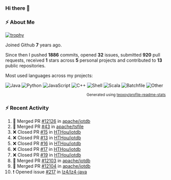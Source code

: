 ### Hi there 👋

### :zap: About Me

[![trophy](https://github-profile-trophy.vercel.app/?username=HTHou&theme=onedark)](https://github.com/ryo-ma/github-profile-trophy)
   
Joined Github **7** years ago.

Since then I pushed **1886** commits, opened **32** issues, submitted **920** pull requests, received **1** stars across **5** personal projects and contributed to **13** public repositories.

Most used languages across my projects:

![Java](https://img.shields.io/static/v1?style=flat-square&label=%E2%A0%80&color=555&labelColor=%23b07219&message=Java%EF%B8%B195.9%25)
![Python](https://img.shields.io/static/v1?style=flat-square&label=%E2%A0%80&color=555&labelColor=%233572A5&message=Python%EF%B8%B10.9%25)
![JavaScript](https://img.shields.io/static/v1?style=flat-square&label=%E2%A0%80&color=555&labelColor=%23f1e05a&message=JavaScript%EF%B8%B10.6%25)
![C++](https://img.shields.io/static/v1?style=flat-square&label=%E2%A0%80&color=555&labelColor=%23f34b7d&message=C%2B%2B%EF%B8%B10.4%25)
![Shell](https://img.shields.io/static/v1?style=flat-square&label=%E2%A0%80&color=555&labelColor=%2389e051&message=Shell%EF%B8%B10.4%25)
![Scala](https://img.shields.io/static/v1?style=flat-square&label=%E2%A0%80&color=555&labelColor=%23c22d40&message=Scala%EF%B8%B10.3%25)
![Batchfile](https://img.shields.io/static/v1?style=flat-square&label=%E2%A0%80&color=555&labelColor=%23C1F12E&message=Batchfile%EF%B8%B10.2%25)
![Other](https://img.shields.io/static/v1?style=flat-square&label=%E2%A0%80&color=555&labelColor=%23ededed&message=Other%EF%B8%B10.8%25)

<p align="right"><sub>Generated using <a href="https://github.com/marketplace/actions/profile-readme-stats">teoxoy/profile-readme-stats</a></sub></p>


<!--![](https://github.com/HTHou/HTHou/blob/output/github-contribution-grid-snake.svg)-->

<!--![Haonan Hou's github stats](https://github-readme-stats.vercel.app/api?username=HTHou&count_private=true&show_icons=true&theme=onedark)-->

<!--![Haonan Hou's wakatime stats](https://github-readme-stats.vercel.app/api/wakatime?username=HTHou&layout=compact&theme=onedark)-->

<!--![Top Langs](https://github-readme-stats.vercel.app/api/top-langs/?username=HTHou&theme=onedark&layout=compact)-->

### :zap: Recent Activity
<!--START_SECTION:activity-->
1. 🎉 Merged PR [#12126](https://github.com/apache/iotdb/pull/12126) in [apache/iotdb](https://github.com/apache/iotdb)
2. 🎉 Merged PR [#43](https://github.com/apache/tsfile/pull/43) in [apache/tsfile](https://github.com/apache/tsfile)
3. ❌ Closed PR [#15](https://github.com/HTHou/iotdb/pull/15) in [HTHou/iotdb](https://github.com/HTHou/iotdb)
4. ❌ Closed PR [#13](https://github.com/HTHou/iotdb/pull/13) in [HTHou/iotdb](https://github.com/HTHou/iotdb)
5. ❌ Closed PR [#16](https://github.com/HTHou/iotdb/pull/16) in [HTHou/iotdb](https://github.com/HTHou/iotdb)
6. ❌ Closed PR [#17](https://github.com/HTHou/iotdb/pull/17) in [HTHou/iotdb](https://github.com/HTHou/iotdb)
7. ❌ Closed PR [#19](https://github.com/HTHou/iotdb/pull/19) in [HTHou/iotdb](https://github.com/HTHou/iotdb)
8. 🎉 Merged PR [#12103](https://github.com/apache/iotdb/pull/12103) in [apache/iotdb](https://github.com/apache/iotdb)
9. 🎉 Merged PR [#12104](https://github.com/apache/iotdb/pull/12104) in [apache/iotdb](https://github.com/apache/iotdb)
10. ❗ Opened issue [#217](https://github.com/lz4/lz4-java/issues/217) in [lz4/lz4-java](https://github.com/lz4/lz4-java)
<!--END_SECTION:activity-->

<!--
**HTHou/HTHou** is a ✨ _special_ ✨ repository because its `README.md` (this file) appears on your GitHub profile.

Here are some ideas to get you started:

- 🔭 I’m currently working on ...
- 🌱 I’m currently learning ...
- 👯 I’m looking to collaborate on ...
- 🤔 I’m looking for help with ...
- 💬 Ask me about ...
- 📫 How to reach me: ...
- 😄 Pronouns: ...
- ⚡ Fun fact: ...
-->
